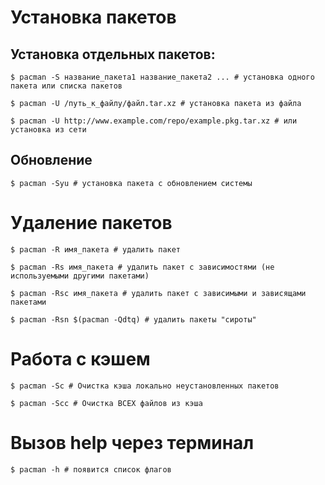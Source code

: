 # Установка пакетов
## Установка отдельных пакетов:
```console
$ pacman -S название_пакета1 название_пакета2 ... # установка одного пакета или списка пакетов
```

```console
$ pacman -U /путь_к_файлу/файл.tar.xz # установка пакета из файла
```
```console
$ pacman -U http://www.example.com/repo/example.pkg.tar.xz # или установка из сети
```
## Обновление
```console
$ pacman -Syu # установка пакета с обновлением системы
```

# Удаление пакетов
```console
$ pacman -R имя_пакета # удалить пакет
```
```console
$ pacman -Rs имя_пакета # удалить пакет с зависимостями (не используемыми другими пакетами)
```
```console
$ pacman -Rsc имя_пакета # удалить пакет с зависимыми и зависящами пакетами
```
```console
$ pacman -Rsn $(pacman -Qdtq) # удалить пакеты "сироты"
```

# Работа с кэшем
```console
$ pacman -Sc # Очистка кэша локально неустановленных пакетов

$ pacman -Scc # Очистка ВСЕХ файлов из кэша 
```





# Вызов help через терминал
```console
$ pacman -h # появится список флагов
```